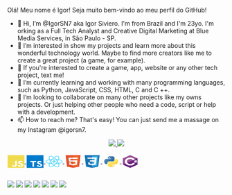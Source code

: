Olá! Meu nome é Igor! Seja muito bem-vindo ao meu perfil do GitHub!

- 👋 Hi, I’m @IgorSN7 aka Igor Siviero. I'm from Brazil and I'm 23yo. I'm orking as a Full Tech Analyst and Creative Digital Marketing at Blue Media Services, in São Paulo - SP.
- 👀 I’m interested in show my projects and learn more about this wonderful technology world. Maybe to find more creators like me to create a great project (a game, for example).
- 👀 If you're interested to create a game, app, website or any other tech project, text me!
- 🌱 I’m currently learning and working with many programming languages, such as Python, JavaScript, CSS, HTML, C and C ++.
- 💞️ I’m looking to collaborate on many other projects like my owns projects. Or just helping other people who need a code, script or help with a development.
- 📫 How to reach me? That's easy! You can just send me a massage on my Instagram @igorsn7.

<div align="center">
  <a href="https://github.com/IgorSN7">
  <img height="180em" src="https://github-readme-stats.vercel.app/api?username=IgorSN7&show_icons=true&theme=algolia&include_all_commits=true&count_private=true"/>
  <img height="70em" src="https://github-readme-stats.vercel.app/api/top-langs/?username=IgorSN7&layout=compact&langs_count=7&theme=algolia"/>
</div>
  
  <div style="display: inline_block"><br>
  <img align="center" alt="Rafa-Js" height="30" width="40" src="https://raw.githubusercontent.com/devicons/devicon/master/icons/javascript/javascript-plain.svg">
  <img align="center" alt="Rafa-Ts" height="30" width="40" src="https://raw.githubusercontent.com/devicons/devicon/master/icons/typescript/typescript-plain.svg">
  <img align="center" alt="Rafa-React" height="30" width="40" src="https://raw.githubusercontent.com/devicons/devicon/master/icons/react/react-original.svg">
  <img align="center" alt="Rafa-HTML" height="30" width="40" src="https://raw.githubusercontent.com/devicons/devicon/master/icons/html5/html5-original.svg">
  <img align="center" alt="Rafa-CSS" height="30" width="40" src="https://raw.githubusercontent.com/devicons/devicon/master/icons/css3/css3-original.svg">
  <img align="center" alt="Rafa-Python" height="30" width="40" src="https://raw.githubusercontent.com/devicons/devicon/master/icons/python/python-original.svg">
  <img align="center" alt="Rafa-Csharp" height="30" width="40" src="https://raw.githubusercontent.com/devicons/devicon/master/icons/csharp/csharp-original.svg">
</div>
   
  ##
 
<div> 
  <a href="https://www.youtube.com/c/ULTRAYTB" target="_blank"><img src="https://img.shields.io/badge/YouTube-FF0000?style=for-the-badge&logo=youtube&logoColor=white" target="_blank"></a>
  <a href="https://instagram.com/igorsn7" target="_blank"><img src="https://img.shields.io/badge/-Instagram-%23E4405F?style=for-the-badge&logo=instagram&logoColor=white" target="_blank"></a>
 	<a href="https://www.twitch.tv/IgorXSaintUltra" target="_blank"><img src="https://img.shields.io/badge/Twitch-9146FF?style=for-the-badge&logo=twitch&logoColor=white" target="_blank"></a>
  <a href = "mailto:igorsiviero@gmail.com"><img src="https://img.shields.io/badge/-Gmail-%23333?style=for-the-badge&logo=gmail&logoColor=white" target="_blank"></a>
  <a href="https://www.linkedin.com/in/igor-siviero-nogueira-98b6b5164/" target="_blank"><img src="https://img.shields.io/badge/-LinkedIn-%230077B5?style=for-the-badge&logo=linkedin&logoColor=white" target="_blank"></a>
  <a href="https://github.com/IgorSN7/" target="_blank"><img src="https://img.shields.io/badge/GitHub-100000?style=for-the-badge&logo=github&logoColor=white" target="_blank"></a>
  <a href="https://api.whatsapp.com/send?phone=5511940462128&text=Ol%C3%A1!%20Tudo%20bem%3F%20Vi%20seu%20perfil%20atrav%C3%A9s%20do%20GitHub!%20" target="_blank"><img src="https://img.shields.io/badge/WhatsApp-25D366?style=for-the-badge&logo=whatsapp&logoColor=white" target="_blank"></a> 
  

<!---
IgorSN7/IgorSN7 is a ✨ special ✨ repository because its `README.md` (this file) appears on your GitHub profile.
You can click the Preview link to take a look at your changes.
--->
